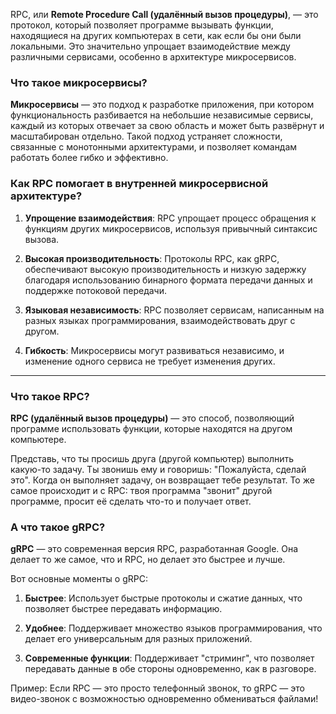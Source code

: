 RPC, или **Remote Procedure Call (удалённый вызов процедуры)**, — это протокол, который позволяет программе вызывать функции, находящиеся на других компьютерах в сети, как если бы они были локальными. Это значительно упрощает взаимодействие между различными сервисами, особенно в архитектуре микросервисов.

### Что такое микросервисы?

**Микросервисы** — это подход к разработке приложения, при котором функциональность разбивается на небольшие независимые сервисы, каждый из которых отвечает за свою область и может быть развёрнут и масштабирован отдельно. Такой подход устраняет сложности, связанные с монотонными архитектурами, и позволяет командам работать более гибко и эффективно.

### Как RPC помогает в внутренней микросервисной архитектуре?

1. **Упрощение взаимодействия**: RPC упрощает процесс обращения к функциям других микросервисов, используя привычный синтаксис вызова.

2. **Высокая производительность**: Протоколы RPC, как gRPC, обеспечивают высокую производительность и низкую задержку благодаря использованию бинарного формата передачи данных и поддержке потоковой передачи.

3. **Языковая независимость**: RPC позволяет сервисам, написанным на разных языках программирования, взаимодействовать друг с другом.

4. **Гибкость**: Микросервисы могут развиваться независимо, и изменение одного сервиса не требует изменения других.

___________________________


### Что такое RPC?

**RPC (удалённый вызов процедуры)** — это способ, позволяющий программе использовать функции, которые находятся на другом компьютере. 

Представь, что ты просишь друга (другой компьютер) выполнить какую-то задачу. Ты звонишь ему и говоришь: "Пожалуйста, сделай это". Когда он выполняет задачу, он возвращает тебе результат. То же самое происходит и с RPC: твоя программа "звонит" другой программе, просит её сделать что-то и получает ответ.

### А что такое gRPC?

**gRPC** — это современная версия RPC, разработанная Google. Она делает то же самое, что и RPC, но делает это быстрее и лучше. 

Вот основные моменты о gRPC:

1. **Быстрее**: Использует быстрые протоколы и сжатие данных, что позволяет быстрее передавать информацию.
  
2. **Удобнее**: Поддерживает множество языков программирования, что делает его универсальным для разных приложений.

3. **Современные функции**: Поддерживает "стриминг", что позволяет передавать данные в обе стороны одновременно, как в разговоре.

Пример: Если RPC — это просто телефонный звонок, то gRPC — это видео-звонок с возможностью одновременно обмениваться файлами!

